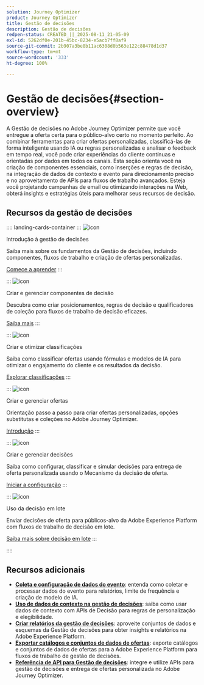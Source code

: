```yaml
---
solution: Journey Optimizer
product: Journey Optimizer
title: Gestão de decisões
description: Gestão de decisões
redpen-status: CREATED_||_2025-08-11_21-05-09
exl-id: 5262df0e-201b-45bc-8234-e5acb7ff8af9
source-git-commit: 2b907a3be8b11ac6308d0b563e122c88478d1d37
workflow-type: tm+mt
source-wordcount: '333'
ht-degree: 100%

---
```


# Gestão de decisões{#section-overview}

A Gestão de decisões no Adobe Journey Optimizer permite que você entregue a oferta certa para o público-alvo certo no momento perfeito. Ao combinar ferramentas para criar ofertas personalizadas, classificá-las de forma inteligente usando IA ou regras personalizadas e analisar o feedback em tempo real, você pode criar experiências do cliente contínuas e orientadas por dados em todos os canais. Esta seção orienta você na criação de componentes essenciais, como inserções e regras de decisão, na integração de dados de contexto e evento para direcionamento preciso e no aproveitamento de APIs para fluxos de trabalho avançados. Esteja você projetando campanhas de email ou otimizando interações na Web, obterá insights e estratégias úteis para melhorar seus recursos de decisão.

## Recursos da gestão de decisões

:::: landing-cards-container
:::
![icon](https://cdn.experienceleague.adobe.com/icons/circle-play.svg?lang=pt-BR)

Introdução à gestão de decisões

Saiba mais sobre os fundamentos da Gestão de decisões, incluindo componentes, fluxos de trabalho e criação de ofertas personalizadas.

[Comece a aprender](get-started-decision-landing-page.md)
:::

:::
![icon](https://cdn.experienceleague.adobe.com/icons/puzzle-piece.svg?lang=pt-BR)

Criar e gerenciar componentes de decisão

Descubra como criar posicionamentos, regras de decisão e qualificadores de coleção para fluxos de trabalho de decisão eficazes.

[Saiba mais](create-components-landing-page.md)
:::

:::
![icon](https://cdn.experienceleague.adobe.com/icons/bullseye.svg?lang=pt-BR)

Criar e otimizar classificações

Saiba como classificar ofertas usando fórmulas e modelos de IA para otimizar o engajamento do cliente e os resultados da decisão.

[Explorar classificações](rankings-landing-page.md)
:::

:::
![icon](https://cdn.experienceleague.adobe.com/icons/list-check.svg?lang=pt-BR)

Criar e gerenciar ofertas

Orientação passo a passo para criar ofertas personalizadas, opções substitutas e coleções no Adobe Journey Optimizer.

[Introdução](managing-offers-in-the-offer-library-landing-page.md)
:::

:::
![icon](https://cdn.experienceleague.adobe.com/icons/gear.svg?lang=pt-BR)

Criar e gerenciar decisões

Saiba como configurar, classificar e simular decisões para entrega de oferta personalizada usando o Mecanismo da decisão de oferta.

[Iniciar a configuração](create-manage-activities-landing-page.md)
:::

:::
![icon](https://cdn.experienceleague.adobe.com/icons/screwdriver-wrench.svg?lang=pt-BR)

Uso da decisão em lote

Enviar decisões de oferta para públicos-alvo da Adobe Experience Platform com fluxos de trabalho de decisão em lote.

[Saiba mais sobre decisão em lote](../using/offers/batch-delivery.md)
:::

::::


## Recursos adicionais

- **[Coleta e configuração de dados do evento](collect-event-data-landing-page.md)**: entenda como coletar e processar dados do evento para relatórios, limite de frequência e criação de modelo de IA.
- **[Uso de dados de contexto na gestão de decisões](context-data-landing-page.md)**: saiba como usar dados de contexto com APIs de Decisão para regras de personalização e elegibilidade.
- **[Criar relatórios da gestão de decisões](create-reports-landing-page.md)**: aproveite conjuntos de dados e esquemas da Gestão de decisões para obter insights e relatórios na Adobe Experience Platform.
- **[Exportar catálogos e conjuntos de dados de ofertas](export-catalog-landing-page.md)**: exporte catálogos e conjuntos de dados de ofertas para a Adobe Experience Platform para fluxos de trabalho de gestão de decisões.
- **[Referência de API para Gestão de decisões](api-reference-landing-page.md)**: integre e utilize APIs para gestão de decisões e entrega de ofertas personalizada no Adobe Journey Optimizer.
